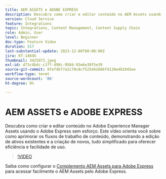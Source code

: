 ```yaml
---
title: AEM ASSETS e ADOBE EXPRESS
description: Descubra como criar e editar conteúdo no AEM Assets usando o Adobe Express sem esforço.
version: Cloud Service
feature: Integrations
topic: Integrations, Content Management, Content Supply Chain
role: Admin, User
level: Beginner
doc-type: Feature Video
duration: 517
last-substantial-update: 2023-12-06T00:00:00Z
jira: KT-14645
thumbnail: 3425972.jpeg
exl-id: d73c4bdc-c1ff-498c-9584-93e6e39f5e39
source-git-commit: 9fef4b77a2c70c8cf525d42686f4120e481945ee
workflow-type: tm+mt
source-wordcount: '86'
ht-degree: 0%

---
```


# AEM ASSETS e ADOBE EXPRESS

Descubra como criar e editar conteúdo no Adobe Experience Manager Assets usando o Adobe Express sem esforço. Este vídeo orienta você sobre como aprimorar os fluxos de trabalho de conteúdo, demonstrando a edição de ativos existentes e a criação de novos, tudo simplificado para oferecer eficiência e facilidade de uso.

>[!VIDEO](https://video.tv.adobe.com/v/3425972/?learn=on)

Saiba como configurar o [Complemento AEM Assets para Adobe Express](./adobe-express-aem-assets-add-on.md) para acessar facilmente o AEM Assets pelo Adobe Express.
